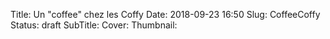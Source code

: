 Title: Un "coffee" chez les Coffy
Date: 2018-09-23 16:50
Slug: CoffeeCoffy
Status: draft
SubTitle: 
Cover: 
Thumbnail:
